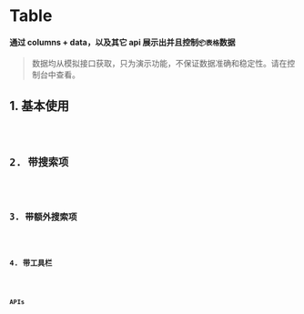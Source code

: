 # Table

**通过 columns + data，以及其它 api 展示出并且控制`📦表格`数据**

> 数据均从模拟接口获取，只为演示功能，不保证数据准确和稳定性。请在控制台中查看。

## 1. 基本使用

<code src="./../../demo/table/normal-usage.demo.tsx"/>

## 2. 带搜索项

<code src="./../../demo/table/with-search.demo.tsx"/>

## 3. 带额外搜索项

<code src="./../../demo/table/with-extra-search.demo.tsx"/>

## 4. 带工具栏

<code src="./../../demo/table/with-toolbar.demo.tsx"/>

## APIs
